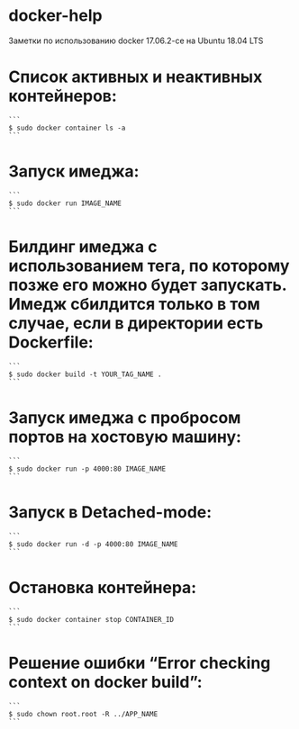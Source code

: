 # docker-help
Заметки по использованию docker 17.06.2-ce на Ubuntu 18.04 LTS
# Список активных и неактивных контейнеров:
	```
	$ sudo docker container ls -a
	```
# Запуск имеджа:
	```
	$ sudo docker run IMAGE_NAME
	```
# Билдинг имеджа с использованием тега, по которому позже его можно будет запускать. Имедж сбилдится только в том случае, если в директории есть Dockerfile:
	```
	$ sudo docker build -t YOUR_TAG_NAME .
	```
# Запуск имеджа с пробросом портов на хостовую машину:
	```
	$ sudo docker run -p 4000:80 IMAGE_NAME
	```
# Запуск в Detached-mode:
	```
	$ sudo docker run -d -p 4000:80 IMAGE_NAME
	```
# Остановка контейнера:
	```
	$ sudo docker container stop CONTAINER_ID
	```
# Решение ошибки “Error checking context on docker build”:
	```
	$ sudo chown root.root -R ../APP_NAME
	```
